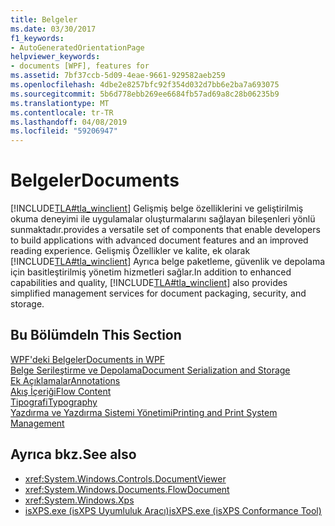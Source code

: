 ```yaml
---
title: Belgeler
ms.date: 03/30/2017
f1_keywords:
- AutoGeneratedOrientationPage
helpviewer_keywords:
- documents [WPF], features for
ms.assetid: 7bf37ccb-5d09-4eae-9661-929582aeb259
ms.openlocfilehash: 4dbe2e8257bfc92f354d032d7bb6e2ba7a693075
ms.sourcegitcommit: 5b6d778ebb269ee6684fb57ad69a8c28b06235b9
ms.translationtype: MT
ms.contentlocale: tr-TR
ms.lasthandoff: 04/08/2019
ms.locfileid: "59206947"
---
```

# <a name="documents"></a><span data-ttu-id="4046f-102">Belgeler</span><span class="sxs-lookup"><span data-stu-id="4046f-102">Documents</span></span>
[!INCLUDE[TLA#tla_winclient](../../../../includes/tlasharptla-winclient-md.md)] <span data-ttu-id="4046f-103">Gelişmiş belge özelliklerini ve geliştirilmiş okuma deneyimi ile uygulamalar oluşturmalarını sağlayan bileşenleri yönlü sunmaktadır.</span><span class="sxs-lookup"><span data-stu-id="4046f-103">provides a versatile set of components that enable developers to build applications with advanced document features and an improved reading experience.</span></span> <span data-ttu-id="4046f-104">Gelişmiş Özellikler ve kalite, ek olarak [!INCLUDE[TLA#tla_winclient](../../../../includes/tlasharptla-winclient-md.md)] Ayrıca belge paketleme, güvenlik ve depolama için basitleştirilmiş yönetim hizmetleri sağlar.</span><span class="sxs-lookup"><span data-stu-id="4046f-104">In addition to enhanced capabilities and quality, [!INCLUDE[TLA#tla_winclient](../../../../includes/tlasharptla-winclient-md.md)] also provides simplified management services for document packaging, security, and storage.</span></span>  
  
## <a name="in-this-section"></a><span data-ttu-id="4046f-105">Bu Bölümde</span><span class="sxs-lookup"><span data-stu-id="4046f-105">In This Section</span></span>  
 [<span data-ttu-id="4046f-106">WPF'deki Belgeler</span><span class="sxs-lookup"><span data-stu-id="4046f-106">Documents in WPF</span></span>](documents-in-wpf.md)  
 [<span data-ttu-id="4046f-107">Belge Serileştirme ve Depolama</span><span class="sxs-lookup"><span data-stu-id="4046f-107">Document Serialization and Storage</span></span>](document-serialization-and-storage.md)  
 [<span data-ttu-id="4046f-108">Ek Açıklamalar</span><span class="sxs-lookup"><span data-stu-id="4046f-108">Annotations</span></span>](annotations.md)  
 [<span data-ttu-id="4046f-109">Akış İçeriği</span><span class="sxs-lookup"><span data-stu-id="4046f-109">Flow Content</span></span>](flow-content.md)  
 [<span data-ttu-id="4046f-110">Tipografi</span><span class="sxs-lookup"><span data-stu-id="4046f-110">Typography</span></span>](typography.md)  
 [<span data-ttu-id="4046f-111">Yazdırma ve Yazdırma Sistemi Yönetimi</span><span class="sxs-lookup"><span data-stu-id="4046f-111">Printing and Print System Management</span></span>](printing-and-print-system-management.md)  
  
## <a name="see-also"></a><span data-ttu-id="4046f-112">Ayrıca bkz.</span><span class="sxs-lookup"><span data-stu-id="4046f-112">See also</span></span>

- <xref:System.Windows.Controls.DocumentViewer>
- <xref:System.Windows.Documents.FlowDocument>
- <xref:System.Windows.Xps>
- [<span data-ttu-id="4046f-113">isXPS.exe (isXPS Uyumluluk Aracı)</span><span class="sxs-lookup"><span data-stu-id="4046f-113">isXPS.exe (isXPS Conformance Tool)</span></span>](https://docs.microsoft.com/previous-versions/dotnet/netframework-4.0/aa348104(v=vs.100))
